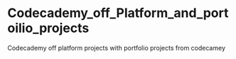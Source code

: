 # Codecademy_off_Platform_and_portoilio_projects
Codecademy off platform projects with portfolio projects from codecamey
